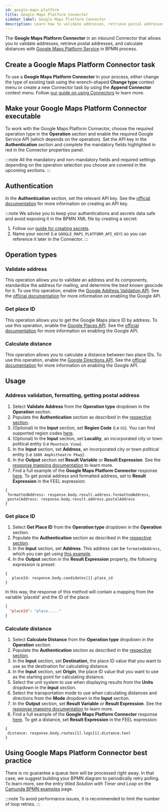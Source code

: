 ```yaml
---
id: google-maps-platform
title: Google Maps Platform Connector
sidebar_label: Google Maps Platform Connector
description: Learn how to validate addresses, retrieve postal addresses, and calculate distances with Google Maps Platform Connector.
---
```


The **Google Maps Platform Connector** in an inbound Connector that allows you to validate addresses, retrieve postal addresses, and calculate distances with [Google Maps Platform Service](https://mapsplatform.google.com/) in BPMN process.

## Create a Google Maps Platform Connector task

To use a **Google Maps Platform Connector** in your process, either change the type of existing task using the wrench-shaped **Change type** context menu or create a new Connector task by using the **Append Connector** context menu. Follow [our guide on using Connectors](/components/connectors/use-connectors.md) to learn more.

## Make your Google Maps Platform Connector executable

To work with the Google Maps Platform Connector, choose the required operation type in the **Operation** section and enable the required Google Service API (which depends on the operation). Set the API key in the **Authentication** section and complete the mandatory fields highlighted in red in the Connector properties panel.

:::note
All the mandatory and non-mandatory fields and required settings depending on the operation selection you choose are covered in the upcoming sections.
:::

## Authentication

In the **Authentication** section, set the relevant API key. See the [official documentation](https://cloud.google.com/docs/authentication/api-keys#create) for more information on creating an API key.

:::note
We advise you to keep your authentications and secrets data safe and avoid exposing it in the BPMN XML file by creating a secret:

1. Follow our [guide for creating secrets](/components/console/manage-clusters/manage-secrets.md).
2. Name your secret (i.e `GOOGLE_MAPS_PLATFORM_API_KEY`) so you can reference it later in the Connector.
   :::

## Operation types

### Validate address

This operation allows you to validate an address and its components, standardize the address for mailing, and determine the best known geocode for it.
To use this operation, enable the [Google Address Validation API](https://developers.google.com/maps/documentation/address-validation/overview). See the [official documentation](https://developers.google.com/maps/documentation/address-validation/cloud-setup) for more information on enabling the Google API.

### Get place ID

This operation allows you to get the Google Maps place ID by address.
To use this operation, enable the [Google Places API](https://developers.google.com/maps/documentation/places/web-service). See the [official documentation](https://developers.google.com/maps/documentation/places/web-service/get-api-key) for more information on enabling the Google API.

### Calculate distance

This operation allows you to calculate a distance between two place IDs.
To use this operation, enable the [Google Directions API](https://developers.google.com/maps/documentation/directions). See the [official documentation](https://developers.google.com/maps/documentation/directions/get-api-key) for more information on enabling the Google API.

## Usage

### Address validation, formatting, getting postal address

1. Select **Validate Address** from the **Operation type** dropdown in the **Operation** section.
2. Populate the **Authentication** section as described in the [respective section](#authentication).
3. (Optional) In the **Input** section, set **Region Code** (i.e `US`). You can find supported region codes [here](https://developers.google.com/maps/documentation/address-validation/coverage).
4. (Optional) In the **Input** section, set **Locality**, an incorporated city or town political entity (i.e `Mountain View`).
5. In the **Input** section, set **Address**, an incorporated city or town political entity (i.e `1600 Amphitheatre Pkwy`).
6. In the **Output** section set **Result Variable** or **Result Expression**. See the [response mapping documentation](/docs/components/connectors/use-connectors.md#response-mapping) to learn more.
7. Find a full example of the **Google Maps Platform Connector** response [here](https://developers.google.com/maps/documentation/address-validation/requests-validate-address#address_validation_response). To get postal address and formatted address, set to **Result Expression** in the FEEL expression:

```
{
 formattedAddress: response.body.result.address.formattedAddress,
 postalAddress: response.body.result.address.postalAddress
}
```

### Get place ID

1. Select **Get Place ID** from the **Operation type** dropdown in the **Operation** section.
2. Populate the **Authentication** section as described in the [respective section](#authentication).
3. In the **Input** section, set **Address**. This address can be `formatedAddress`, which you can get using [this example](#address-validation-formatting-getting-postal-address).
4. In the **Output** section in the **Result Expression** property, the following expression is preset:

```
{
   placeId: response.body.candidates[1].place_id
}
```

In this way, the response of this method will contain a mapping from the variable 'placeId' and the ID of the place:

```json
{
  "placeId": "place....."
}
```

### Calculate distance

1. Select **Calculate Distance** from the **Operation type** dropdown in the **Operation** section.
2. Populate the **Authentication** section as described in the [respective section](#authentication).
3. In the **Input** section, set **Destination**, the place ID value that you want to use as the destination for calculating distance.
4. In the **Input** section, set **Origin**, the place ID value that you want to use as the starting point for calculating distance.
5. Select the unit system to use when displaying results from the **Units** dropdown in the **Input** section.
6. Select the transportation mode to use when calculating distances and directions from the **Mode** dropdown in the **Input** section.
7. In the **Output** section, set **Result Variable** or **Result Expression**. See the [response mapping documentation](/docs/components/connectors/use-connectors.md#response-mapping) to learn more.
8. Find a full example of the **Google Maps Platform Connector** response [here](https://developers.google.com/maps/documentation/directions/start#getting-directions). To get a distance, set **Result Expression** in the FEEL expression:

```
{
 distance: response.body.routes[1].legs[1].distance.text
}
```

## Using Google Maps Platform Connector best practice

There is no guarantee a queue item will be processed right away. In that case, we suggest building your BPMN diagram to periodically retry polling.
To learn more, see the entry titled _Solution with Timer and Loop_ on the [Camunda BPMN examples](https://camunda.com/bpmn/examples/) page.

:::note
To avoid performance issues, it is recommended to limit the number of loop retries.
:::

